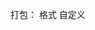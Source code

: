 <!--
 * @Author: 开发_王锋 wangfeng@vrgvtech.com
 * @Date: 2024-05-29 14:56:20
 * @LastEditors: 开发_王锋 wangfeng@vrgvtech.com
 * @LastEditTime: 2024-05-29 14:58:38
 * @FilePath: \ToG平台Web端-前端f:\CodeDemo\Vue\Vue3\vue3SourceCode\e.md
 * @Description: 这是默认设置,请设置`customMade`, 打开koroFileHeader查看配置 进行设置: https://github.com/OBKoro1/koro1FileHeader/wiki/%E9%85%8D%E7%BD%AE
-->
打包：
格式  自定义